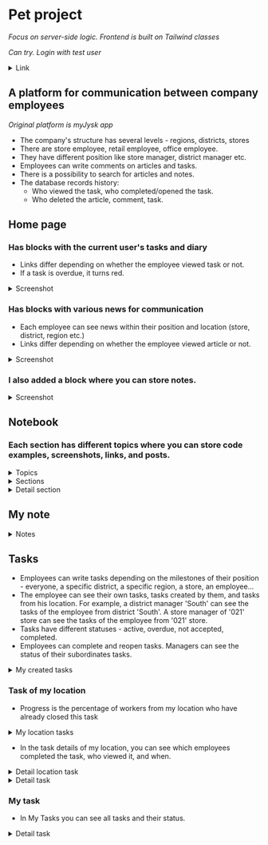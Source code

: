# Pet project 
*Focus on server-side logic. Frontend is built on Tailwind classes*

*Can try. Login with test user*
<details>
  <summary>Link</summary>
  
  [Link](https://51.21.53.216.nip.io/)
  
  ![image](https://github.com/user-attachments/assets/cc9391f9-c14a-48b1-9661-c92fc006a7a1)
</details>


## A platform for communication between company employees 
*Original platform is myJysk app*
- The company's structure has several levels - regions, districts, stores
- There are store employee, retail employee, office employee.
- They have different position like store manager, district manager etc.
- Employees can write comments on articles and tasks.
- There is a possibility to search for articles and notes.
- The database records history:
  - Who viewed the task, who completed/opened the task.
  - Who deleted the article, comment, task.
## Home page
### Has blocks with the current user's tasks and diary
- Links differ depending on whether the employee viewed task or not.
- If a task is overdue, it turns red.
<details>
  <summary>Screenshot</summary>

  ![image](https://github.com/user-attachments/assets/d08c4d53-c56f-4ef6-aabc-8a69d10f1e33)
</details>

### Has blocks with various news for communication
- Each employee can see news within their position and location (store, district, region etc.)
- Links differ depending on whether the employee viewed article or not.
<details>
  <summary>Screenshot</summary>

  ![image](https://github.com/user-attachments/assets/7eed38e3-3082-4ae3-8a2a-86b78053974e)
</details>

### I also added a block where you can store notes.
<details>
  <summary>Screenshot</summary>

  ![image](https://github.com/user-attachments/assets/87ca760b-2754-4827-a1bc-d6742e756470)
</details>

## Notebook

### Each section has different topics where you can store code examples, screenshots, links, and posts.
<details>
  <summary>Topics</summary>

  ![image](https://github.com/user-attachments/assets/0672ae8e-2bd0-470d-893a-2c73eecd76e6)
</details>

<details>
  <summary>Sections</summary>

  ![image](https://github.com/user-attachments/assets/56fdb2cd-0535-485a-8246-5a26947e6f44)
</details>

<details>
  <summary>Detail section</summary>

  ![image](https://github.com/user-attachments/assets/01e85cc2-ab3c-4201-b988-cf16adb11805)
</details>

## My note 
<details>
  <summary>Notes</summary>

  ![image](https://github.com/user-attachments/assets/f053e33c-9823-44bc-a2c4-4d44fbcab97c)
</details>

## Tasks
- Employees can write tasks depending on the milestones of their position - everyone, a specific district, a specific region, a store, an employee...
- The employee can see their own tasks, tasks created by them, and tasks from his location.
  For example, a district manager 'South' can see the tasks of the employee from district 'South'. A store manager of '021' store can see the tasks of the employee from '021' store.
- Tasks have different statuses - active, overdue, not accepted, completed.
- Employees can complete and reopen tasks. Managers can see the status of their subordinates tasks.
<details>
  <summary>My created tasks</summary>

  ![image](https://github.com/user-attachments/assets/307a0fad-1770-40ab-a577-63c948b45df7)
</details>

### Task of my location
- Progress is the percentage of workers from my location who have already closed this task
<details>
  <summary>My location tasks</summary>

  ![image](https://github.com/user-attachments/assets/670d25a9-496a-4044-a258-84cea98b1fa0)
</details>

- In the task details of my location, you can see which employees completed the task, who viewed it, and when.

<details>
  <summary>Detail location task</summary>

  ![image](https://github.com/user-attachments/assets/b5820573-c3e1-4b09-86c6-4fd34c16ec5a)
</details>

<details>
  <summary>Detail task</summary>

  ![image](https://github.com/user-attachments/assets/170bea07-1d70-461b-8ccf-8a12b6a21677)
</details>

### My task
- In My Tasks you can see all tasks and their status.
<details>
  <summary>Detail task</summary>
  
  ![image](https://github.com/user-attachments/assets/fb3c3911-7fb5-4e2e-87a9-42ff5ea88662)
</details>








